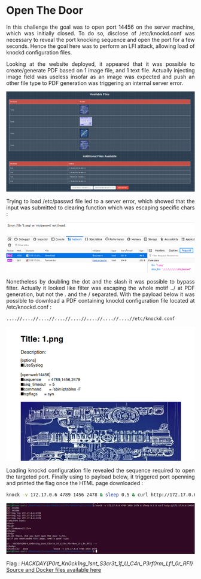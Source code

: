 # Open The Door 
<p align="justify"> In this challenge the goal was to open port 14456 on the server machine, which was initially closed. To do so, disclose of /etc/knockd.conf was necessary to reveal the port knocking sequence and open the port for a few seconds. Hence the goal here was to perform an LFI attack, allowing load of knockd configuration files. </p>

<p align="justify">Looking at the website deployed, it appeared that it was possible to create/generate PDF based on 1 image file, and 1 text file. Actually injecting image field was useless insofar as an image was expected and push an other file type to PDF generation was triggering an internal server error. </p>

<p align="center">
<img src="Screenshots/S1.png">
</p>

<p align="justify">Trying to load /etc/passwd file led to a server error, which showed that the input was submitted to clearing function which was escaping specific chars : </p>

<p align="center">
<img src="Screenshots/S2.png">
</p>

<p align="justify">Nonetheless by doubling the dot and the slash it was possible to bypass filter. Actually it looked like filter was escaping the whole motif ../ at PDF generation, but not the . and the / separated. With the payload below it was possible to download a PDF containing knockd configuration file located at /etc/knockd.conf : </p>

````text
....//....//....//....//....//....//....//....//etc/knockd.conf
````

<p align="center">
<img src="Screenshots/S5.png">
</p>

<p align="justify">Loading knockd configuration file revealed the sequence required to open the targeted port. Finally using to payload below, it triggered port openning and printed the flag once the HTML page downloaded : </p>

````bash
knock -v 172.17.0.6 4789 1456 2478 & sleep 0.5 & curl http://172.17.0.6:14456
````

<p align="center">
<img src="Screenshots/S4.png">
</p>

Flag : _HACKDAY{P0rt_Kn0ck1ng_1snt_S3cr3t_1f_U_C4n_P3rf0rm_Lf1_0r_RFI}_ <a href="https://github.com/Ax8457/HACKDAY/tree/main/Hackday2025/Qualif">Source and Docker files available here</a>
